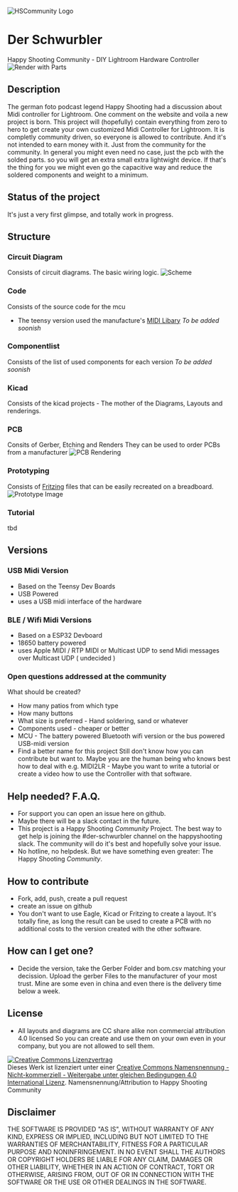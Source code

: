 ![HSCommunity Logo](assets/hscommunity_logo_small.jpg)
# Der Schwurbler
Happy Shooting Community - DIY Lightroom Hardware Controller
![Render with Parts](pcb/teensy-based/usb-teensy3.6/usb-teensy3.6_oben.jpg)

## Description
The german foto podcast legend Happy Shooting had a discussion about Midi controller for Lightroom. One comment on the website and voila a new project is born.
This project will (hopefully) contain everything from zero to hero to get create your own customized Midi Controller for Lightroom.
It is completly community driven, so everyone is allowed to contribute. And it's not intended to earn money with it. Just from the community for the community.
In general you might even need no case, just the pcb with the solded parts. so you will get an extra small extra lightwight device. If that's the thing for you we might even go the capacitive way and reduce the soldered components and weight to a minimum.

## Status of the project
It's just a very first glimpse, and totally work in progress.

## Structure
### Circuit Diagram
 Consists of circuit diagrams. The basic wiring logic.
![Scheme](circuit-diagram/teensy-based/usb-teensy3.6/scheme.png)

### Code
 Consists of the source code for the mcu
 * The teensy version used the manufacture's [MIDI Libary](https://www.pjrc.com/teensy/td_libs_MIDI.html)
*To be added soonish*

### Componentlist
 Consists of the list of used components for each version
*To be added soonish*

### Kicad
  Consists of the kicad projects - The mother of the Diagrams, Layouts and renderings.

### PCB
 Consits of Gerber, Etching and Renders
 They can be used to order PCBs from a manufacturer
![PCB Rendering](pcb/teensy-based/usb-teensy3.6/usb-teensy3.6.jpg)

### Prototyping

Consists of [Fritzing](https://fritzing.org/) files that can be easily recreated on a breadboard.
![Prototype Image](prototyping/teensy-based/usb-teensy3.6/usb-teensy3.6_Steckplatine.jpg)

### Tutorial
 tbd

## Versions
### USB Midi Version
* Based on the Teensy Dev Boards
* USB Powered
* uses a USB midi interface of the hardware

### BLE / Wifi Midi Versions
* Based on a ESP32 Devboard
* 18650 battery powered
* uses Apple MIDI / RTP MIDI or Multicast UDP to send Midi messages over Multicast UDP ( undecided )

### Open questions addressed at the community
What should be created?
* How many patios from which type
* How many buttons
* What size is preferred - Hand soldering, sand or whatever
* Components used - cheaper or better
* MCU - The battery powered Bluetooth wifi version or the bus powered USB-midi version
* Find a better name for this project
Still don't know how you can contribute but want to. Maybe you are the human being who knows best how to deal with e.g. MIDI2LR - Maybe you want to write a tutorial or create a video how to use the Controller with that software.   

## Help needed? F.A.Q.
* For support you can open an issue here on github.
* Maybe there will be a slack contact in the future.
* This project is a Happy Shooting _Community_ Project. 
The best way to get help is joining the #der-schwurbler channel on the happyshooting slack. The community will do it's best and hopefully solve your issue.
* No hotline, no helpdesk. But we have something even greater: The Happy Shooting _Community_.    

## How to contribute
* Fork, add, push, create a pull request
* create an issue on github
* You don't want to use Eagle, Kicad or Fritzing to create a layout. It's totally fine, as long the result can be used to create a PCB with no additional costs to the version created with the other software.

## How can I get one?
* Decide the version, take the Gerber Folder and bom.csv matching your decission. Upload the gerber Files to the manufacturer of your most trust. Mine are some even in china and even there is the delivery time below a week.

## License
* All layouts and diagrams are CC share alike non commercial attribution 4.0 licensed
So you can create and use them on your own even in your company, but you are not allowed to sell them.

<a rel="license" href="http://creativecommons.org/licenses/by-nc-sa/4.0/"><img alt="Creative Commons Lizenzvertrag" style="border-width:0" src="https://i.creativecommons.org/l/by-nc-sa/4.0/88x31.png" /></a><br />Dieses Werk ist lizenziert unter einer <a rel="license" href="http://creativecommons.org/licenses/by-nc-sa/4.0/">Creative Commons Namensnennung - Nicht-kommerziell - Weitergabe unter gleichen Bedingungen 4.0 International Lizenz</a>.
Namensnennung/Attribution to Happy Shooting Community

## Disclaimer
THE SOFTWARE IS PROVIDED "AS IS", WITHOUT WARRANTY OF ANY KIND, EXPRESS OR IMPLIED, INCLUDING BUT NOT LIMITED TO THE WARRANTIES OF MERCHANTABILITY, FITNESS FOR A PARTICULAR PURPOSE AND NONINFRINGEMENT. IN NO EVENT SHALL THE AUTHORS OR COPYRIGHT HOLDERS BE LIABLE FOR ANY CLAIM, DAMAGES OR OTHER LIABILITY, WHETHER IN AN ACTION OF CONTRACT, TORT OR OTHERWISE, ARISING FROM, OUT OF OR IN CONNECTION WITH THE SOFTWARE OR THE USE OR OTHER DEALINGS IN THE SOFTWARE.
